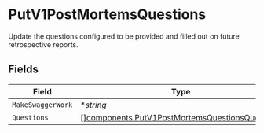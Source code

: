 # PutV1PostMortemsQuestions

Update the questions configured to be provided and filled out on future retrospective reports.


## Fields

| Field                                                                                                            | Type                                                                                                             | Required                                                                                                         | Description                                                                                                      |
| ---------------------------------------------------------------------------------------------------------------- | ---------------------------------------------------------------------------------------------------------------- | ---------------------------------------------------------------------------------------------------------------- | ---------------------------------------------------------------------------------------------------------------- |
| `MakeSwaggerWork`                                                                                                | **string*                                                                                                        | :heavy_minus_sign:                                                                                               | N/A                                                                                                              |
| `Questions`                                                                                                      | [][components.PutV1PostMortemsQuestionsQuestions](../../models/components/putv1postmortemsquestionsquestions.md) | :heavy_minus_sign:                                                                                               | N/A                                                                                                              |